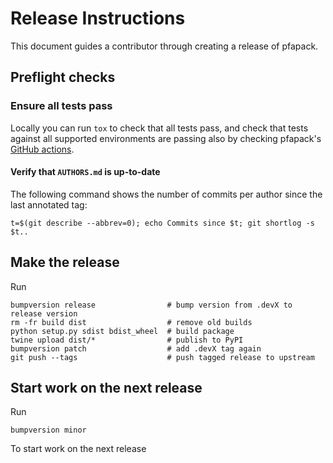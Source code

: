 # Release Instructions

This document guides a contributor through creating a release of pfapack.

## Preflight checks

### Ensure all tests pass

Locally you can run `tox` to check that all tests pass, and check that tests
against all supported environments are passing also by checking pfapack's
[GitHub actions](https://github.com/basnijholt/pfapack/actions?query=branch%3Amaster+workflow%3Atests).

#### Verify that `AUTHORS.md` is up-to-date

The following command shows the number of commits per author since the last
annotated tag:
```
t=$(git describe --abbrev=0); echo Commits since $t; git shortlog -s $t..
```

## Make the release

Run

```
bumpversion release                # bump version from .devX to release version
rm -fr build dist                  # remove old builds
python setup.py sdist bdist_wheel  # build package
twine upload dist/*                # publish to PyPI
bumpversion patch                  # add .devX tag again
git push --tags                    # push tagged release to upstream
```

## Start work on the next release

Run

```
bumpversion minor
```

To start work on the next release
